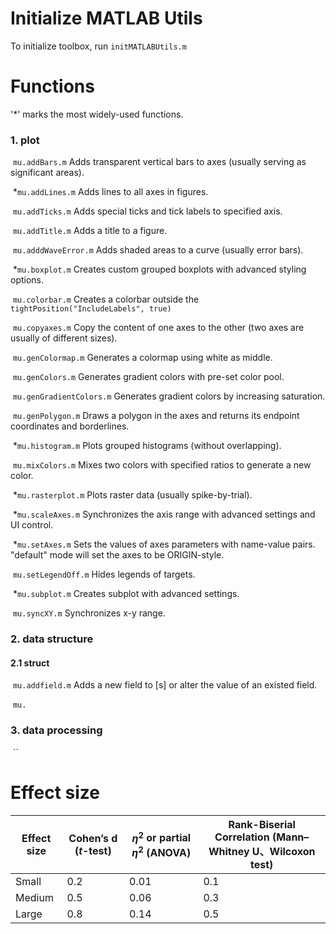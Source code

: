 # Initialize MATLAB Utils

To initialize toolbox, run `initMATLABUtils.m`



# Functions

'\*' marks the most widely-used functions.

### 1. plot

​	`mu.addBars.m` Adds transparent vertical bars to axes (usually serving as significant areas).

​	\*`mu.addLines.m` Adds lines to all axes in figures.

​	`mu.addTicks.m` Adds special ticks and tick labels to specified axis.

​	`mu.addTitle.m` Adds a title to a figure.

​	`mu.adddWaveError.m` Adds shaded areas to a curve (usually error bars).

​	\*`mu.boxplot.m` Creates custom grouped boxplots with advanced styling options.

​	`mu.colorbar.m` Creates a colorbar outside the `tightPosition("IncludeLabels", true)`

​	`mu.copyaxes.m` Copy the content of one axes to the other (two axes are usually of different sizes).

​	`mu.genColormap.m` Generates a colormap using white as middle.

​	`mu.genColors.m` Generates gradient colors with pre-set color pool.

​	`mu.genGradientColors.m` Generates gradient colors by increasing saturation.

​	`mu.genPolygon.m` Draws a polygon in the axes and returns its endpoint coordinates and borderlines.

​	\*`mu.histogram.m` Plots grouped histograms (without overlapping).

​	`mu.mixColors.m` Mixes two colors with specified ratios to generate a new color.

​	\*`mu.rasterplot.m` Plots raster data (usually spike-by-trial).

​	\*`mu.scaleAxes.m` Synchronizes the axis range with advanced settings and UI control.

​	\*`mu.setAxes.m` Sets the values of axes parameters with name-value pairs. "default" mode will set the axes to be ORIGIN-style.

​	`mu.setLegendOff.m` Hides legends of targets.

​	\*`mu.subplot.m` Creates subplot with advanced settings.

​	`mu.syncXY.m` Synchronizes x-y range.

### 2. data structure

#### 2.1 struct

​	`mu.addfield.m` Adds a new field to [s] or alter the value of an existed field.

​	`mu.`

### 3. data processing

​	``

# Effect size

| Effect size | Cohen’s d (*t*-test) | $\eta^2$ or partial $\eta^2$ (ANOVA) | Rank-Biserial Correlation (Mann–Whitney U、Wilcoxon test) |
| ----------- | -------------------- | ------------------------------------ | --------------------------------------------------------- |
| Small       | 0.2                  | 0.01                                 | 0.1                                                       |
| Medium      | 0.5                  | 0.06                                 | 0.3                                                       |
| Large       | 0.8                  | 0.14                                 | 0.5                                                       |

